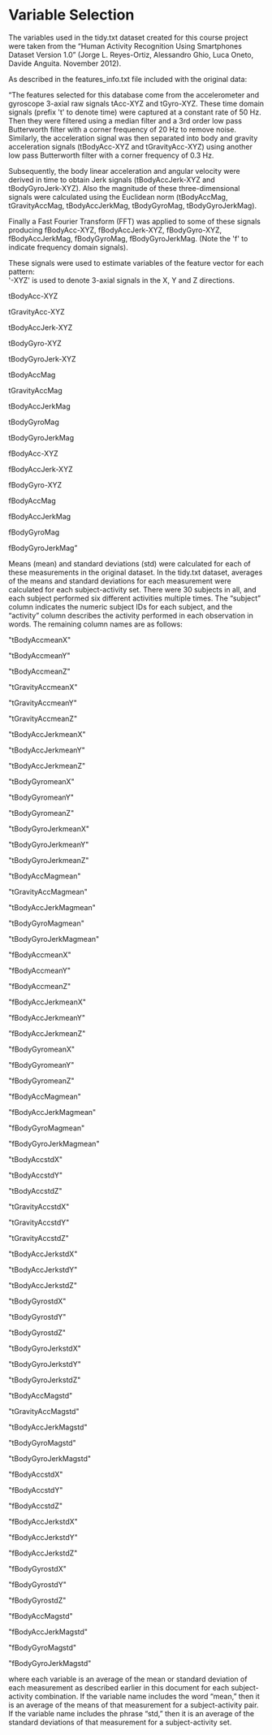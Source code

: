 Variable Selection 
=================

The variables used in the tidy.txt dataset created for this course project were taken from the “Human Activity Recognition Using Smartphones Dataset Version 1.0” (Jorge L. Reyes-Ortiz, Alessandro Ghio, Luca Oneto, Davide Anguita. November 2012).

As described in the features_info.txt file included with the original data:

“The features selected for this database come from the accelerometer and gyroscope 3-axial raw signals tAcc-XYZ and tGyro-XYZ. These time domain signals (prefix 't' to denote time) were captured at a constant rate of 50 Hz. Then they were filtered using a median filter and a 3rd order low pass Butterworth filter with a corner frequency of 20 Hz to remove noise. Similarly, the acceleration signal was then separated into body and gravity acceleration signals (tBodyAcc-XYZ and tGravityAcc-XYZ) using another low pass Butterworth filter with a corner frequency of 0.3 Hz. 

Subsequently, the body linear acceleration and angular velocity were derived in time to obtain Jerk signals (tBodyAccJerk-XYZ and tBodyGyroJerk-XYZ). Also the magnitude of these three-dimensional signals were calculated using the Euclidean norm (tBodyAccMag, tGravityAccMag, tBodyAccJerkMag, tBodyGyroMag, tBodyGyroJerkMag). 

Finally a Fast Fourier Transform (FFT) was applied to some of these signals producing fBodyAcc-XYZ, fBodyAccJerk-XYZ, fBodyGyro-XYZ, fBodyAccJerkMag, fBodyGyroMag, fBodyGyroJerkMag. (Note the 'f' to indicate frequency domain signals).

These signals were used to estimate variables of the feature vector for each pattern:  
'-XYZ' is used to denote 3-axial signals in the X, Y and Z directions.

tBodyAcc-XYZ

tGravityAcc-XYZ

tBodyAccJerk-XYZ

tBodyGyro-XYZ

tBodyGyroJerk-XYZ

tBodyAccMag

tGravityAccMag

tBodyAccJerkMag

tBodyGyroMag

tBodyGyroJerkMag

fBodyAcc-XYZ

fBodyAccJerk-XYZ

fBodyGyro-XYZ

fBodyAccMag

fBodyAccJerkMag

fBodyGyroMag

fBodyGyroJerkMag”

Means (mean) and standard deviations (std) were calculated for each of these measurements in the original dataset. In the tidy.txt dataset, averages of the means and standard deviations for each measurement were calculated for each subject-activity set. There were 30 subjects in all, and each subject performed six different activities multiple times. The “subject” column indicates the numeric subject IDs for each subject, and the “activity” column describes the activity performed in each observation in words. The remaining column names are as follows:

"tBodyAccmeanX" 
       
"tBodyAccmeanY" 
      
"tBodyAccmeanZ" 
       
"tGravityAccmeanX"  
   
"tGravityAccmeanY" 
    
"tGravityAccmeanZ" 
   
"tBodyAccJerkmeanX"  
  
"tBodyAccJerkmeanY"
    
"tBodyAccJerkmeanZ" 
   
"tBodyGyromeanX"  
    
"tBodyGyromeanY" 
      
"tBodyGyromeanZ"  
     
"tBodyGyroJerkmeanX"  
 
"tBodyGyroJerkmeanY" 
 
"tBodyGyroJerkmeanZ" 
  
"tBodyAccMagmean"  
    
"tGravityAccMagmean"  
 
"tBodyAccJerkMagmean" 

"tBodyGyroMagmean"
     
"tBodyGyroJerkMagmean" 

"fBodyAccmeanX"   
     
"fBodyAccmeanY" 
      
"fBodyAccmeanZ" 
       
"fBodyAccJerkmeanX"  
  
”fBodyAccJerkmeanY" 
   
”fBodyAccJerkmeanZ"  
 
"fBodyGyromeanX"  
     
"fBodyGyromeanY" 
      
"fBodyGyromeanZ" 
      
"fBodyAccMagmean"  
   
"fBodyAccJerkMagmean"  

"fBodyGyroMagmean" 
    
"fBodyGyroJerkMagmean" 

"tBodyAccstdX"   
     
"tBodyAccstdY" 
        
"tBodyAccstdZ"  
       
"tGravityAccstdX" 
     
"tGravityAccstdY"
     
"tGravityAccstdZ"
      
"tBodyAccJerkstdX" 
    
"tBodyAccJerkstdY" 
    
"tBodyAccJerkstdZ"
    
"tBodyGyrostdX"  
      
"tBodyGyrostdY" 
       
"tBodyGyrostdZ"
        
"tBodyGyroJerkstdX" 
  
"tBodyGyroJerkstdY" 
   
"tBodyGyroJerkstdZ" 
   
"tBodyAccMagstd"   
    
"tGravityAccMagstd"   

"tBodyAccJerkMagstd"  
 
"tBodyGyroMagstd" 
     
"tBodyGyroJerkMagstd" 
 
"fBodyAccstdX" 
       
"fBodyAccstdY"
         
"fBodyAccstdZ" 
        
"fBodyAccJerkstdX" 
   
"fBodyAccJerkstdY"
    
"fBodyAccJerkstdZ"   
  
"fBodyGyrostdX"
        
"fBodyGyrostdY" 
       
"fBodyGyrostdZ"
       
"fBodyAccMagstd"  
     
"fBodyAccJerkMagstd"  
 
"fBodyGyroMagstd"  
    
"fBodyGyroJerkMagstd" 

where each variable is an average of the mean or standard deviation of each measurement as described earlier in this document for each subject-activity combination. If the variable name includes the word “mean,” then it is an average of the means of that measurement for a subject-activity pair. If the variable name includes the phrase “std,” then it is an average of the standard deviations of that measurement for a subject-activity set.
